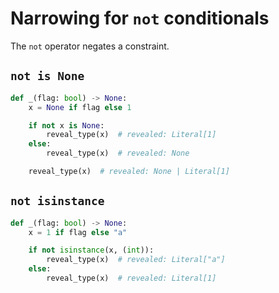 # Narrowing for `not` conditionals

The `not` operator negates a constraint.

## `not is None`

```py
def _(flag: bool) -> None:
    x = None if flag else 1

    if not x is None:
        reveal_type(x)  # revealed: Literal[1]
    else:
        reveal_type(x)  # revealed: None

    reveal_type(x)  # revealed: None | Literal[1]
```

## `not isinstance`

```py
def _(flag: bool) -> None:
    x = 1 if flag else "a"

    if not isinstance(x, (int)):
        reveal_type(x)  # revealed: Literal["a"]
    else:
        reveal_type(x)  # revealed: Literal[1]
```
